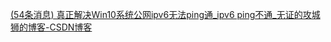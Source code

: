 [(54条消息) 真正解决Win10系统公网ipv6无法ping通_ipv6 ping不通_无证的攻城狮的博客-CSDN博客](https://blog.csdn.net/alal001/article/details/127218313)